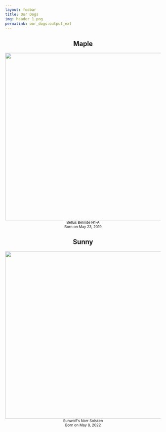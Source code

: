 ```yaml
---
layout: foobar
title: Our Dogs
img: header_1.png
permalink: our_dogs:output_ext
---
```


<h2 style="text-align:center;">Maple</h2>

<center><img src='./assets/img/maple.png' width="540">
<small>Bellus Belinde H1-A <br> Born on May 23, 2019</small></center>

<h2 style="text-align:center;">Sunny</h2>

<center><img src='./assets/img/sunny.png' width="540">
<small>Sunwolf's Norr Solsken <br> Born on May 8, 2022</small></center>
